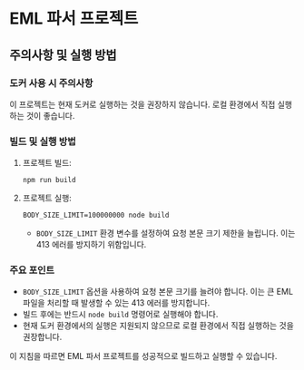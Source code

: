 # EML 파서 프로젝트

## 주의사항 및 실행 방법

### 도커 사용 시 주의사항
이 프로젝트는 현재 도커로 실행하는 것을 권장하지 않습니다. 로컬 환경에서 직접 실행하는 것이 좋습니다.

### 빌드 및 실행 방법

1. 프로젝트 빌드:
   ```
   npm run build
   ```

2. 프로젝트 실행:
   ```
   BODY_SIZE_LIMIT=100000000 node build
   ```
   - `BODY_SIZE_LIMIT` 환경 변수를 설정하여 요청 본문 크기 제한을 늘립니다. 이는 413 에러를 방지하기 위함입니다.

### 주요 포인트
- `BODY_SIZE_LIMIT` 옵션을 사용하여 요청 본문 크기를 늘려야 합니다. 이는 큰 EML 파일을 처리할 때 발생할 수 있는 413 에러를 방지합니다.
- 빌드 후에는 반드시 `node build` 명령어로 실행해야 합니다.
- 현재 도커 환경에서의 실행은 지원되지 않으므로 로컬 환경에서 직접 실행하는 것을 권장합니다.

이 지침을 따르면 EML 파서 프로젝트를 성공적으로 빌드하고 실행할 수 있습니다.
